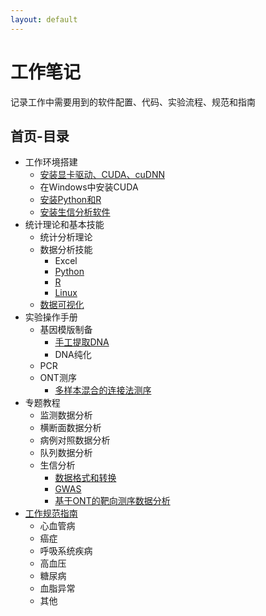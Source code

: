 ```yaml
---
layout: default
---
```


# 工作笔记
记录工作中需要用到的软件配置、代码、实验流程、规范和指南
## 首页-目录
- 工作环境搭建
  - [安装显卡驱动、CUDA、cuDNN](work_env/Ubuntu_install_Nvidia_CUDA.md)
  - 在Windows中安装CUDA
  - [安装Python和R](work_env/Python_R_install.md)
  - [安装生信分析软件](work_env/bioinfo_software.md)
- 统计理论和基本技能
  - 统计分析理论
  - 数据分析技能
    - Excel
    - [Python](basic_data_analysis/Python.md)
    - [R](basic_data_analysis/R.md)
    - [Linux](basic_data_analysis/Linux.md)
  - [数据可视化](data_visualization.md)
- 实验操作手册
  - 基因模版制备
    - [手工提取DNA](lab_protocol/manual_DNA_extraction.md)
    - DNA纯化
  - PCR
  - ONT测序
    - [多样本混合的连接法测序](lab_protocol/ONT_logation_sequencing.md)
- 专题教程
  - 监测数据分析 
  - 横断面数据分析
  - 病例对照数据分析
  - 队列数据分析
  - 生信分析
    - [数据格式和转换](bioinfo_analysis/data_trans.md)
    - [GWAS](bioinfo_analysis/GWAS.md)
    - [基于ONT的靶向测序数据分析](bioinfo_analysis/ONT_target_seq.md)
- [工作规范指南](guideline/guideline_catalogs.md)
  - 心血管病
  - 癌症
  - 呼吸系统疾病
  - 高血压
  - 糖尿病
  - 血脂异常
  - 其他
